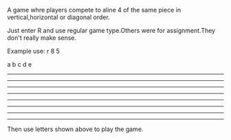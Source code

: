 A game whre players compete to aline 4 of the same piece in vertical,horizontal or diagonal order.

Just enter R and use regular game type.Others were for assignment.They don't really make sense.


Example use:
r
8
5

a b c d e
* * * * *
* * * * *
* * * * *
* * * * *
* * * * *
* * * * *
* * * * *
* * * * *

Then use letters shown above to play the game.
